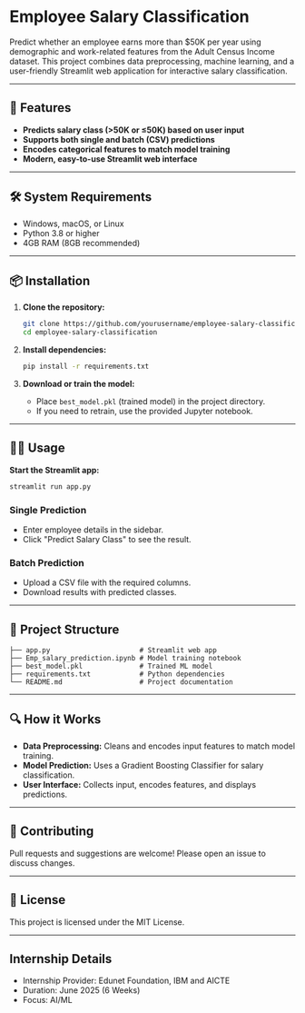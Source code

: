# Employee Salary Classification

Predict whether an employee earns more than \$50K per year using demographic and work-related features from the Adult Census Income dataset. This project combines data preprocessing, machine learning, and a user-friendly Streamlit web application for interactive salary classification.

---

## 🚀 Features

- **Predicts salary class (>50K or ≤50K) based on user input**
- **Supports both single and batch (CSV) predictions**
- **Encodes categorical features to match model training**
- **Modern, easy-to-use Streamlit web interface**

---

## 🛠️ System Requirements

- Windows, macOS, or Linux
- Python 3.8 or higher
- 4GB RAM (8GB recommended)

---

## 📦 Installation

1. **Clone the repository:**
   ```bash
   git clone https://github.com/yourusername/employee-salary-classification.git
   cd employee-salary-classification
   ```

2. **Install dependencies:**
   ```bash
   pip install -r requirements.txt
   ```

3. **Download or train the model:**
   - Place `best_model.pkl` (trained model) in the project directory.
   - If you need to retrain, use the provided Jupyter notebook.

---

## 🏃‍♂️ Usage

**Start the Streamlit app:**
```bash
streamlit run app.py
```

### Single Prediction

- Enter employee details in the sidebar.
- Click "Predict Salary Class" to see the result.

### Batch Prediction

- Upload a CSV file with the required columns.
- Download results with predicted classes.

---

## 📑 Project Structure

```
├── app.py                      # Streamlit web app
├── Emp_salary_prediction.ipynb # Model training notebook
├── best_model.pkl              # Trained ML model
├── requirements.txt            # Python dependencies
└── README.md                   # Project documentation
```

---

## 🔍 How it Works

- **Data Preprocessing:** Cleans and encodes input features to match model training.
- **Model Prediction:** Uses a Gradient Boosting Classifier for salary classification.
- **User Interface:** Collects input, encodes features, and displays predictions.

---

## 🤝 Contributing

Pull requests and suggestions are welcome! Please open an issue to discuss changes.


---

## 📄 License

This project is licensed under the MIT License.

---

## Internship Details

- Internship Provider: Edunet Foundation, IBM and AICTE
- Duration: June 2025 (6 Weeks)  
- Focus: AI/ML
